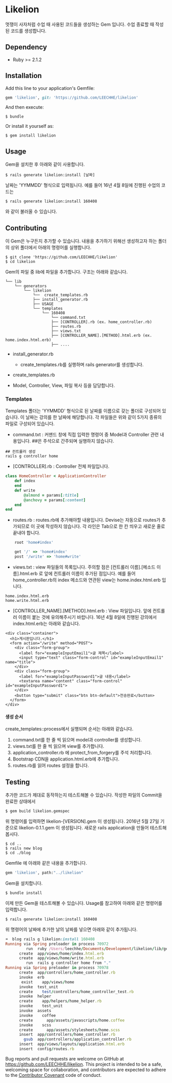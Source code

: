 # Likelion
멋쟁이 사자처럼 수업 때 사용된 코드들을 생성하는 Gem 입니다.
수업 종료할 때 작성된 코드를 생성합니다.

## Dependency
- Ruby >= 2.1.2


## Installation

Add this line to your application's Gemfile:

```ruby
gem 'likelion', git: 'https://github.com/LEECHHE/likelion'
```

And then execute:

    $ bundle

Or install it yourself as:

    $ gem install likelion

## Usage

Gem을 설치한 후 아래와 같이 사용합니다.

	$ rails generate likelion:install [날짜]

날짜는 'YYMMDD' 형식으로 입력됩니다. 예를 들어 16년 4월 8일에 진행된 수업의 코드는

	$ rails generate likelion:install 160408

와 같이 불러올 수 있습니다.

## Contributing
이 Gem은 누구든지 추가할 수 있습니다. 내용을 추가하기 위해선 생성하고자 하는 폴더의 상위 폴더에서 아래의 명령어를 실행합니다.

	$ git clone 'https://github.com/LEECHHE/likelion'
    $ cd likelion

Gem의 파일 중 lib에 파일을 추가합니다. 구조는 아래와 같습니다.

	└── lib
		└── generators
			└── likelion
				└──  create_templates.rb
				├── install_generator.rb
				├── USAGE
				└── templates
					└── 160408
						└── command.txt
		          		├── [CONTROLLER].rb (ex. home_controller.rb)
		          		├── routes.rb
		          		├── views.txt
		          		├── [CONTROLLER_NAME].[METHOD].html.erb (ex. home.index.html.erb)
		          		├── ....

            
- install_generator.rb
 	- create_templates.rb를 실행하며 rails generator를 생성합니다.

- create_templates.rb
 - Model, Controller, View, 파일 복사 등을 담당합니다.

### Templates
Templates 폴더는 'YYMMDD' 형식으로 된 날짜를 이름으로 갖는 폴더로 구성되어 있습니다. 이 날짜는 강의를 한 날짜에 해당합니다. 각 파일들은 위와 같이 5가지 종류의 파일로 구성되어 있습니다. 
- command.txt : 커맨드 창에 직접 입력한 명령어 중 Model과 Controller 관련 내용입니다. ##은 주석으로 간주되며 실행하지 않습니다.

```
## 컨트롤러 생성
rails g controller home
```

- [CONTROLLER].rb : Controller 전체 파일입니다.

```ruby
class HomeController < ApplicationController
	def index
	end
	def write
		@almond = params[:title]
		@anchovy = params[:content]
	end
end
```

- routes.rb : routes.rb에 추가해야할 내용입니다. Devise는 자동으로 routes가 추가되므로 이 곳에 작성하지 않습니다. 각 라인은 Tab으로 한 칸 띄우고 새로운 줄로 끝내야 합니다.


```ruby
	root 'home#index'

	get '/' => 'home#index'
	post '/write' => 'home#write'


```

- views.txt : view 파일들의 목록입니다. 주의할 점은 [컨트롤러 이름].[메소드 이름].html.erb 로 앞에 컨트롤러 이름이 추가된 점입니다. 예를 들어 home_controller.rb의 index 메소드와 연관된 view는 home.index.html.erb 입니다.


```
home.index.html.erb
home.write.html.erb

```

- [CONTROLLER_NAME].[METHOD].html.erb : View 파일입니다. 앞에 컨트롤러 이름이 붙는 것에 유의해주시기 바랍니다. 16년 4월 8일에 진행된 강의에서 index.html.erb는 아래와 같습니다.

```erb
<div class="container">
  <h1>게시판입니다.</h1>
  <form action="/write" method="POST">
    <div class="form-group">
      <label for="exampleInputEmail1">글 제목</label>
      <input type="text" class="form-control" id="exampleInputEmail1" name="title">
    </div>
    <div class="form-group">
      <label for="exampleInputPassword1">글 내용</label>
      <textarea name="content" class="form-control" id="exampleInputPassword1">
    </div>
    <button type="submit" class="btn btn-default">전송완료</button>
  </form>
</div>
```

#### 생성 순서
create_templates::process에서 실행되며 순서는 아래와 같습니다.


1. command.txt를 한 줄 씩 읽으며 model과 controller를 생성합니다.
2. views.txt를 한 줄 씩 읽으며 view를 추가합니다.
3. application_controller.rb 에 protect_from_forgery를 주석 처리합니다.
4. Bootstrap CDN을 application.html.erb에 추가합니다.
5. routes.rb를 읽어 routes 설정을 합니다.

## Testing
추가한 코드가 제대로 동작하는지 테스트해볼 수 있습니다. 작성한 파일의 Commit을 완료한 상태에서

	$ gem build likelion.gemspec
    
위 명령어를 입력하면 likelion-[VERSION].gem 이 생성됩니다. 2016년 5월 27일 기준으로 likelion-0.1.1.gem 이 생성됩니다. 새로운 rails application을 만들어 테스트해봅시다.

	$ cd ..
    $ rails new blog
    $ cd ./blog
    
Gemfile 에 아래와 같은 내용을 추가합니다.
```ruby
gem 'likelion', path:"../likelion"
```
Gem을 설치합니다.

    $ bundle install


이제 만든 Gem을 테스트해볼 수 있습니다. Usage를 참고하여 아래와 같은 명령어를 입력합니다.

	$ rails generate likelion:install 160408

위 명령어의 날짜에 추가한 날의 날짜를 넣으면 아래와 같이 추가됩니다.

```ruby
➜  blog rails g likelion:install 160408
Running via Spring preloader in process 70972
         run  ruby /Users/leechhe/Documents/Development/likelion/lib/generators/likelion/create_templates.rb 160408 from "."
      create  app/views/home/index.html.erb
      create  app/views/home/write.html.erb
         run  rails g controller home from "."
Running via Spring preloader in process 70978
      create  app/controllers/home_controller.rb
      invoke  erb
       exist    app/views/home
      invoke  test_unit
      create    test/controllers/home_controller_test.rb
      invoke  helper
      create    app/helpers/home_helper.rb
      invoke    test_unit
      invoke  assets
      invoke    coffee
      create      app/assets/javascripts/home.coffee
      invoke    scss
      create      app/assets/stylesheets/home.scss
      insert  app/controllers/home_controller.rb
        gsub  app/controllers/application_controller.rb
      insert  app/views/layouts/application.html.erb
      insert  config/routes.rb
```


Bug reports and pull requests are welcome on GitHub at https://github.com/LEECHHE/likelion. This project is intended to be a safe, welcoming space for collaboration, and contributors are expected to adhere to the [Contributor Covenant](http://contributor-covenant.org) code of conduct.

